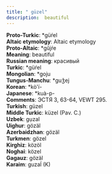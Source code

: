 ```yaml
---
title: " güzel"
description:  beautiful
---
```


<strong>Proto-Turkic</strong>:  *güŕel<br>
<strong>Altaic etymology</strong>:  Altaic etymology<br>
<strong> Proto-Altaic</strong>:  *gŭjŕe<br>
<strong>Meaning</strong>:  beautiful<br>
<strong>Russian meaning</strong>:  красивый<br>
<strong>Turkic</strong>:  *güŕel<br>
<strong>Mongolian</strong>:  *goju<br>
<strong>Tungus-Manchu</strong>:  *guǯej<br>
<strong>Korean</strong>:  *kò'í-<br>
<strong>Japanese</strong>:  *kuà-p-<br>
<strong>Comments</strong>:  ЭСТЯ 3, 63-64, VEWT 295.<br>
<strong>Turkish</strong>:  güzel<br>
<strong>Middle Turkic</strong>:  küzel (Pav. C.)<br>
<strong>Uzbek</strong>:  gụzal<br>
<strong>Uighur</strong>:  gözäl<br>
<strong>Azerbaidzhan</strong>:  gözäl<br>
<strong>Turkmen</strong>:  gözel<br>
<strong>Kirghiz</strong>:  közöl<br>
<strong>Noghai</strong>:  közel<br>
<strong>Gagauz</strong>:  gözäl<br>
<strong>Karaim</strong>:  guzaĺ (K)<br>


